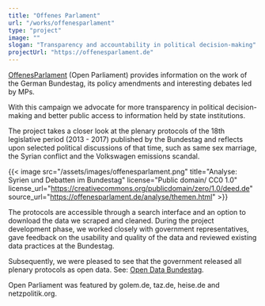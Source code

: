 ```yaml
---
title: "Offenes Parlament"
url: "/works/offenesparlament"
type: "project"
image: ""
slogan: "Transparency and accountability in political decision-making"
projectUrl: "https://offenesparlament.de"
---
```


[OffenesParlament](https://offenesparlament.de) (Open Parliament) provides information on the work of the German Bundestag, its policy amendments and interesting debates led by MPs.

With this campaign we advocate for more transparency in political decision-making and better public access to information held by state institutions.

The project takes a closer look at the plenary protocols of the 18th legislative period (2013 - 2017)
published by the Bundestag and reflects upon selected political discussions of that time, such as same sex marriage, the Syrian conflict and the Volkswagen emissions scandal.

{{< image src="/assets/images/offenesparlament.png" title="Analyse: Syrien und Debatten im Bundestag" license="Public domain/ CC0 1.0" license_url="https://creativecommons.org/publicdomain/zero/1.0/deed.de" source_url="https://offenesparlament.de/analyse/themen.html" >}}

The protocols are accessible through a search interface and an option to download the data we scraped and cleaned. During the project development phase, we worked closely with government representatives, gave feedback on the usability and quality of the data and reviewed existing data practices at the Bundestag.

Subsequently, we were pleased to see that the government released all plenary protocols as open data. See: [Open Data Bundestag](https://www.bundestag.de/services/opendata).

Open Parliament was featured by golem.de, taz.de, heise.de and netzpolitik.org.
